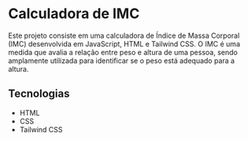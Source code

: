 # Calculadora de IMC

Este projeto consiste em uma calculadora de Índice de Massa Corporal (IMC) desenvolvida em JavaScript, HTML e Tailwind CSS. O IMC é uma medida que avalia a relação entre peso e altura de uma pessoa, sendo amplamente utilizada para identificar se o peso está adequado para a altura.

## Tecnologias

- HTML
- CSS
- Tailwind CSS


